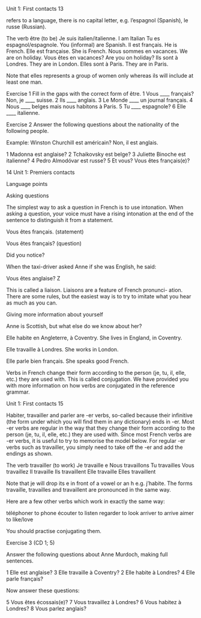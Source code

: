 Unit 1: First contacts
13

refers to a language, there is no capital letter, e.g. l’espagnol
(Spanish), le russe (Russian).

The verb être (to be)
Je suis italien/italienne.          I am Italian
Tu es espagnol/espagnole.           You (informal) are Spanish.
Il est français.                    He is French.
Elle est française.                 She is French.
Nous sommes en vacances.            We are on holiday.
Vous êtes en vacances?              Are you on holiday?
Ils sont à Londres.                 They are in London.
Elles sont à Paris.                 They are in Paris.

Note that elles represents a group of women only whereas
ils will include at least one man.

Exercise 1
Fill in the gaps with the correct form of être.
1 Vous ____ français? Non, je ____ suisse.
2 Ils ____ anglais.
3 Le Monde ____ un journal français.
4 Nous ____ belges mais nous habitons à Paris.
5 Tu ____ espagnole?
6 Elle ____ italienne.

Exercise 2
Answer the following questions about the nationality of the
following people.

Example: Winston Churchill est américain?
         Non, il est anglais.

1 Madonna est anglaise?
2 Tchaikovsky est belge?
3 Juliette Binoche est italienne?
4 Pedro Almodóvar est russe?
5 Et vous? Vous êtes français(e)?

14
Unit 1: Premiers contacts

Language points

Asking questions

The simplest way to ask a question in French is to use intonation.
When asking a question, your voice must have a rising intonation
at the end of the sentence to distinguish it from a statement.

Vous êtes français.             (statement)

Vous êtes français?             (question)

Did you notice?

When the taxi-driver asked Anne if she was English, he said:

Vous êtes anglaise?
         Z

This is called a liaison. Liaisons are a feature of French pronunci-
ation. There are some rules, but the easiest way is to try to imitate
what you hear as much as you can.

Giving more information about
yourself

Anne is Scottish, but what else do we know about her?

Elle habite en Angleterre, à Coventry.
She lives in England, in Coventry.

Elle travaille à Londres.
She works in London.

Elle parle bien français.
She speaks good French.

Verbs in French change their form according to the person (je, tu,
il, elle, etc.) they are used with. This is called conjugation. We have
provided you with more information on how verbs are conjugated
in the reference grammar.

Unit 1: First contacts
15

Habiter, travailler and parler are -er verbs, so-called because
their infinitive (the form under which you will find them in any
dictionary) ends in -er. Most -er verbs are regular in the way that
they change their form according to the person (je, tu, il, elle, etc.)
they are used with. Since most French verbs are -er verbs, it is
useful to try to memorise the model below. For regular -er verbs
such as travailler, you simply need to take off the -er and add the
endings as shown.

The verb travailler (to work)
Je travaille e             Nous travaillons
Tu travailles              Vous travaillez
Il travaille               Ils travaillent
Elle travaille             Elles travaillent

Note that je will drop its e in front of a vowel or an h e.g.
j’habite. The forms travaille, travailles and travaillent are
pronounced in the same way.

Here are a few other verbs which work in exactly the same way:

téléphoner to phone             écouter to listen
regarder to look               arriver to arrive
aimer    to like/love

You should practise conjugating them.

Exercise 3 (CD 1; 5)

Answer the following questions about Anne Murdoch, making full
sentences.

1 Elle est anglaise?           3 Elle travaille à Coventry?
2 Elle habite à Londres?       4 Elle parle français?

Now answer these questions:

5 Vous êtes écossais(e)?        7 Vous travaillez à Londres?
6 Vous habitez à Londres?       8 Vous parlez anglais?